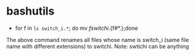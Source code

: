 # bashutils

* for f in `ls switch_i.*`; do mv $f switchi.${f#*.};done

The above command renames all files whose name is switch_i (same file name with different extensions) to switchi.
Note: swtichi can be anything

